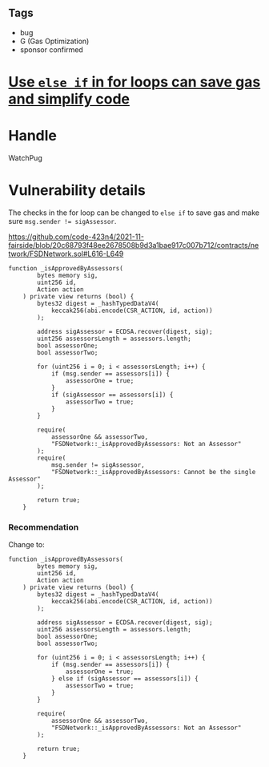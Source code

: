 ## Tags

- bug
- G (Gas Optimization)
- sponsor confirmed

# [Use `else if` in for loops can save gas and simplify code](https://github.com/code-423n4/2021-11-fairside-findings/issues/60) 

# Handle

WatchPug


# Vulnerability details

The checks in the for loop can be changed to `else if` to save gas and make sure `msg.sender != sigAssessor`.

https://github.com/code-423n4/2021-11-fairside/blob/20c68793f48ee2678508b9d3a1bae917c007b712/contracts/network/FSDNetwork.sol#L616-L649

```solidity=616
function _isApprovedByAssessors(
        bytes memory sig,
        uint256 id,
        Action action
    ) private view returns (bool) {
        bytes32 digest = _hashTypedDataV4(
            keccak256(abi.encode(CSR_ACTION, id, action))
        );

        address sigAssessor = ECDSA.recover(digest, sig);
        uint256 assessorsLength = assessors.length;
        bool assessorOne;
        bool assessorTwo;

        for (uint256 i = 0; i < assessorsLength; i++) {
            if (msg.sender == assessors[i]) {
                assessorOne = true;
            }
            if (sigAssessor == assessors[i]) {
                assessorTwo = true;
            }
        }

        require(
            assessorOne && assessorTwo,
            "FSDNetwork::_isApprovedByAssessors: Not an Assessor"
        );
        require(
            msg.sender != sigAssessor,
            "FSDNetwork::_isApprovedByAssessors: Cannot be the single Assessor"
        );

        return true;
    }
```


### Recommendation

Change to:

```solidity=616
function _isApprovedByAssessors(
        bytes memory sig,
        uint256 id,
        Action action
    ) private view returns (bool) {
        bytes32 digest = _hashTypedDataV4(
            keccak256(abi.encode(CSR_ACTION, id, action))
        );

        address sigAssessor = ECDSA.recover(digest, sig);
        uint256 assessorsLength = assessors.length;
        bool assessorOne;
        bool assessorTwo;

        for (uint256 i = 0; i < assessorsLength; i++) {
            if (msg.sender == assessors[i]) {
                assessorOne = true;
            } else if (sigAssessor == assessors[i]) {
                assessorTwo = true;
            }
        }

        require(
            assessorOne && assessorTwo,
            "FSDNetwork::_isApprovedByAssessors: Not an Assessor"
        );

        return true;
    }
```


